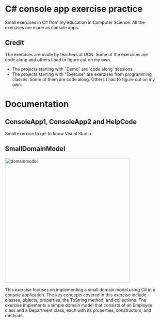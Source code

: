 # C# console app exercise practice
Small exercises in C# from my education in Computer Science. All the exercises are made as console apps.

## Credit
The exercises are made by teachers at UCN. Some of the exercises are code along and others I had to figure out on my own.
- The projects starting with "Demo" are 'code along' sessions.
- The projects starting with "Exercise" are exercises from programming classes. Some of them are code along. Others I had to figure out on my own.
  
# Documentation
## ConsoleApp1, ConsoleApp2 and HelpCode
Small exercise to get to know Visual Studio.

## SmallDomainModel
<img width="412" alt="domainmodel" src="https://github.com/user-attachments/assets/70529493-5816-4e45-b180-eb6ea5a8095e">

This exercise focuses on implementing a small domain model using C# in a console application. The key concepts covered in this exercise include classes, objects, properties, the ToString method, and collections. The exercise implements a simple domain model that consists of an Employee class and a Department class, each with its properties, constructors, and methods.

